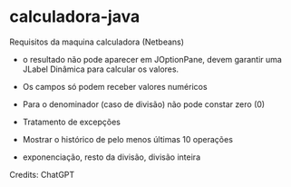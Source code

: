 # calculadora-java 
Requisitos da maquina calculadora (Netbeans)

- o resultado não pode aparecer em JOptionPane, devem garantir uma JLabel Dinâmica para calcular os valores.

- Os campos só podem receber valores numéricos

- Para o denominador (caso de divisão) não pode constar zero (0)

- Tratamento de excepções

- Mostrar o histórico de pelo menos últimas 10 operações

- exponenciação, resto da divisão, divisão inteira

Credits: ChatGPT
